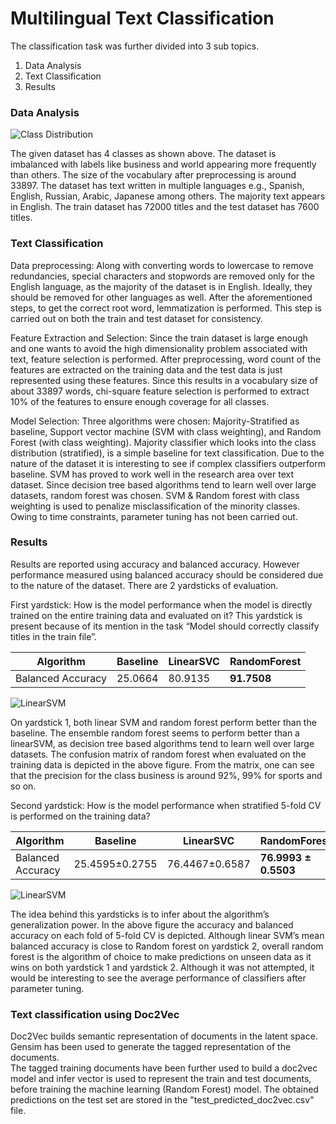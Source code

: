 # Multilingual Text Classification

The classification task was further divided into 3 sub topics.
1. Data Analysis
2. Text Classification
3. Results

### Data Analysis
![Class Distribution](https://user-images.githubusercontent.com/26891940/115651017-a957f580-a32a-11eb-9356-b686e6f837af.png)
 
The given dataset has 4 classes as shown above. The dataset is imbalanced with
labels like business and world appearing more frequently than others. The size of the
vocabulary after preprocessing is around 33897. The dataset has text written in multiple
languages e.g., Spanish, English, Russian, Arabic, Japanese among others. The majority
text appears in English. The train dataset has 72000 titles and the test dataset has 7600
titles.

### Text Classification

Data preprocessing: Along with converting words to lowercase to remove redundancies,
special characters and stopwords are removed only for the English language, as the majority
of the dataset is in English. Ideally, they should be removed for other languages as well.
After the aforementioned steps, to get the correct root word, lemmatization is performed.
This step is carried out on both the train and test dataset for consistency.

Feature Extraction and Selection: Since the train dataset is large enough and one wants to
avoid the high dimensionality problem associated with text, feature selection is performed.
After preprocessing, word count of the features are extracted on the training data and the
test data is just represented using these features. Since this results in a vocabulary size of
about 33897 words, chi-square feature selection is performed to extract 10% of the features
to ensure enough coverage for all classes.

Model Selection: Three algorithms were chosen: Majority-Stratified as baseline, Support
vector machine (SVM with class weighting), and Random Forest (with class weighting).
Majority classifier which looks into the class distribution (stratified), is a simple baseline for
text classification. Due to the nature of the dataset it is interesting to see if complex
classifiers outperform baseline. SVM has proved to work well in the research area over text
dataset. Since decision tree based algorithms tend to learn well over large datasets, random
forest was chosen. SVM & Random forest with class weighting is used to penalize
misclassification of the minority classes. Owing to time constraints, parameter tuning has not
been carried out.

### Results

Results are reported using accuracy and balanced accuracy. However performance
measured using balanced accuracy should be considered due to the nature of the dataset.
There are 2 yardsticks of evaluation.

First yardstick: How is the model performance when the model is directly trained on the
entire training data and evaluated on it? This yardstick is present because of its mention in
the task “Model should correctly classify titles in the train file”.

Algorithm | Baseline | LinearSVC | RandomForest
--- | --- | --- | --- |
Balanced Accuracy | 25.0664 | 80.9135 | **91.7508**

![LinearSVM](https://user-images.githubusercontent.com/26891940/115652130-ef15bd80-a32c-11eb-9ac1-32a7f3fc9249.png)


On yardstick 1, both linear SVM and random forest perform better than the baseline.
The ensemble random forest seems to perform better than a linearSVM, as decision tree
based algorithms tend to learn well over large datasets. The confusion matrix of random
forest when evaluated on the training data is depicted in the above figure. From the matrix, one can
see that the precision for the class business is around 92%, 99% for sports and so on.

Second yardstick: How is the model performance when stratified 5-fold CV is performed on
the training data?

Algorithm | Baseline | LinearSVC | RandomForest
--- | --- | --- | --- |
Balanced Accuracy | 25.4595±0.2755 | 76.4467±0.6587 | **76.9993 ± 0.5503**

![LinearSVM](https://user-images.githubusercontent.com/26891940/115652357-64818e00-a32d-11eb-8423-ab432f73044a.png)

The idea behind this yardsticks is to infer about the algorithm’s generalization power.
In the above figure the accuracy and balanced accuracy on each fold of 5-fold CV is depicted.
Although linear SVM’s mean balanced accuracy is close to Random forest on yardstick 2,
overall random forest is the algorithm of choice to make predictions on unseen data as it
wins on both yardstick 1 and yardstick 2. Although it was not attempted, it would be
interesting to see the average performance of classifiers after parameter tuning.

### Text classification using Doc2Vec

Doc2Vec builds semantic representation of documents in the latent space. Gensim has been used to generate the tagged representation of the documents.  
The tagged training documents have been further used to build a doc2vec model and infer vector is used to represent the train and test documents, before training the machine learning (Random Forest) model.
The obtained predictions on the test set are stored in the "test_predicted_doc2vec.csv" file.
